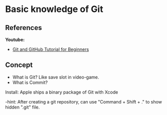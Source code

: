 # Basic knowledge of Git

## References
**Youtube:**
* [Git and GitHub Tutorial for Beginners](https://www.youtube.com/watch?v=tRZGeaHPoaw)

## Concept
* What is Git?
  Like save slot in video-game.
* What is Commit?
  
Install: Apple ships a binary package of Git with Xcode

-hint: After creating a git repository, can use "Command + Shift + ." to show hidden ".git" file.

